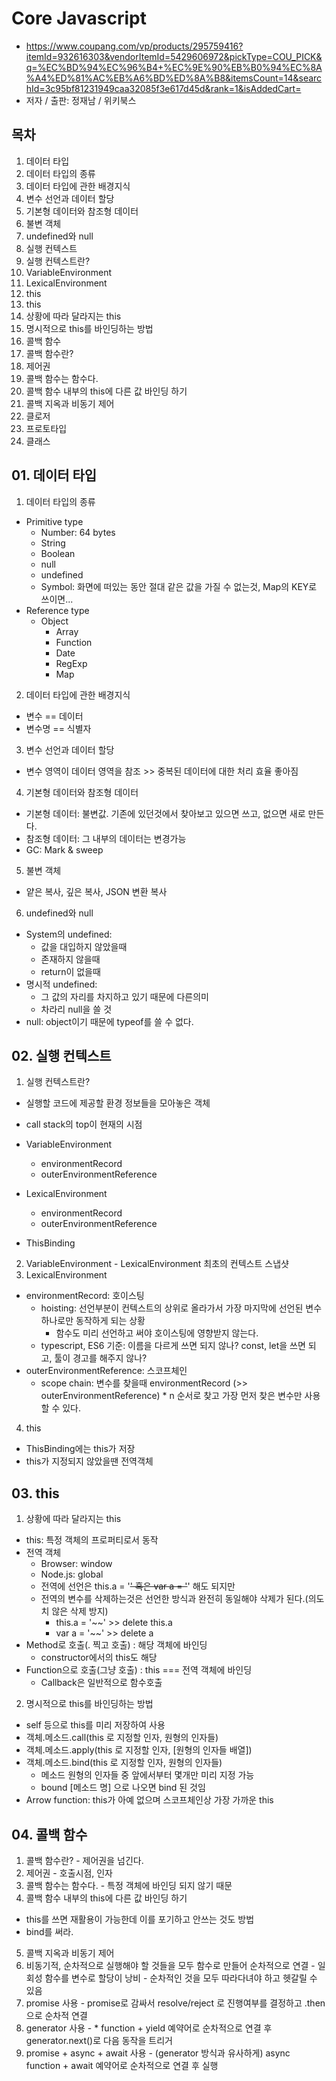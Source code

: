# Core Javascript
- https://www.coupang.com/vp/products/295759416?itemId=932616303&vendorItemId=5429606972&pickType=COU_PICK&q=%EC%BD%94%EC%96%B4+%EC%9E%90%EB%B0%94%EC%8A%A4%ED%81%AC%EB%A6%BD%ED%8A%B8&itemsCount=14&searchId=3c95bf81231949caa32085f3e617d45d&rank=1&isAddedCart=
- 저자 / 출판: 정재남 / 위키북스

## 목차
01. 데이터 타입
  1. 데이터 타입의 종류
  2. 데이터 타입에 관한 배경지식
  3. 변수 선언과 데이터 할당
  4. 기본형 데이터와 참조형 데이터
  5. 불변 객체
  6. undefined와 null
02. 실행 컨텍스트
  1. 실행 컨텍스트란?
  2. VariableEnvironment
  3. LexicalEnvironment
  4. this
03. this
  1. 상황에 따라 달라지는 this
  2. 명시적으로 this를 바인딩하는 방법
04. 콜백 함수
  1. 콜백 함수란?
  2. 제어권
  3. 콜백 함수는 함수다.
  4. 콜백 함수 내부의 this에 다른 값 바인딩 하기
  5. 콜백 지옥과 비동기 제어
05. 클로저
06. 프로토타입
07. 클래스


## 01. 데이터 타입
1. 데이터 타입의 종류
  - Primitive type
    - Number: 64 bytes
    - String
    - Boolean
    - null
    - undefined
    - Symbol: 화면에 떠있는 동안 절대 같은 값을 가질 수 없는것, Map의 KEY로 쓰이면...
  - Reference type
    - Object
      - Array
      - Function
      - Date
      - RegExp
      - Map

2. 데이터 타입에 관한 배경지식
  - 변수 == 데이터
  - 변수명 == 식별자

3. 변수 선언과 데이터 할당
  - 변수 영역이 데이터 영역을 참조 >> 중복된 데이터에 대한 처리 효율 좋아짐

4. 기본형 데이터와 참조형 데이터
  - 기본형 데이터: 불변값. 기존에 있던것에서 찾아보고 있으면 쓰고, 없으면 새로 만든다.
  - 참조형 데이터: 그 내부의 데이터는 변경가능
  - GC: Mark & sweep

5. 불변 객체
  - 얕은 복사, 깊은 복사, JSON 변환 복사

6. undefined와 null
  - System의 undefined:
    - 값을 대입하지 않았을때
    - 존재하지 않을때
    - return이 없을때
  - 명시적 undefined:
    - 그 값의 자리를 차지하고 있기 때문에 다른의미
    - 차라리 null을 쓸 것
  - null: object이기 때문에 typeof를 쓸 수 없다.


## 02. 실행 컨텍스트
1. 실행 컨텍스트란?
  - 실행할 코드에 제공할 환경 정보들을 모아놓은 객체
  - call stack의 top이 현재의 시점

  - VariableEnvironment
    - environmentRecord
    - outerEnvironmentReference
  - LexicalEnvironment
    - environmentRecord
    - outerEnvironmentReference
  - ThisBinding

2. VariableEnvironment - LexicalEnvironment 최초의 컨텍스트 스냅샷
3. LexicalEnvironment
  - environmentRecord: 호이스팅
    - hoisting: 선언부분이 컨텍스트의 상위로 올라가서 가장 마지막에 선언된 변수 하나로만 동작하게 되는 상황
      - 함수도 미리 선언하고 써야 호이스팅에 영향받지 않는다.
    - typescript, ES6 기준: 이름을 다르게 쓰면 되지 않나? const, let을 쓰면 되고, 툴이 경고를 해주지 않나?
  - outerEnvironmentReference: 스코프체인
    - scope chain: 변수를 찾을때 environmentRecord (>> outerEnvironmentReference) * n 순서로 찾고
      가장 먼저 찾은 변수만 사용할 수 있다.
4. this
  - ThisBinding에는 this가 저장
  - this가 지정되지 않았을땐 전역객체


## 03. this
1. 상황에 따라 달라지는 this
  - this: 특정 객체의 프로퍼티로서 동작
  - 전역 객체
    - Browser: window
    - Node.js: global
    - 전역에 선언은 this.a = '~~' 혹은 var a = '~~' 해도 되지만
    - 전역의 변수를 삭제하는것은 선언한 방식과 완전히 동일해야 삭제가 된다.(의도치 않은 삭제 방지)
      - this.a = '~~' >> delete this.a
      - var a = '~~' >> delete a
  - Method로 호출(. 찍고 호출) : 해당 객체에 바인딩
    - constructor에서의 this도 해당
  - Function으로 호출(그냥 호출) : this === 전역 객체에 바인딩
    - Callback은 일반적으로 함수호출
2. 명시적으로 this를 바인딩하는 방법
  - self 등으로 this를 미리 저장하여 사용
  - 객체.메소드.call(this 로 지정할 인자, 원형의 인자들)
  - 객체.메소드.apply(this 로 지정할 인자, [원형의 인자들 배열])
  - 객체.메소드.bind(this 로 지정할 인자, 원형의 인자들)
    - 메소드 원형의 인자들 중 앞에서부터 몇개만 미리 지정 가능
    - bound [메소드 명] 으로 나오면 bind 된 것임
  - Arrow function: this가 아예 없으며 스코프체인상 가장 가까운 this

## 04. 콜백 함수
1. 콜백 함수란? - 제어권을 넘긴다.
2. 제어권 - 호출시점, 인자
3. 콜백 함수는 함수다. - 특정 객체에 바인딩 되지 않기 때문
4. 콜백 함수 내부의 this에 다른 값 바인딩 하기
  - this를 쓰면 재활용이 가능한데 이를 포기하고 안쓰는 것도 방법
  - bind를 써라.
5. 콜백 지옥과 비동기 제어
  1. 비동기적, 순차적으로 실행해야 할 것들을 모두 함수로 만들어 순차적으로 연결
    - 일회성 함수를 변수로 할당이 낭비
    - 순차적인 것을 모두 따라다녀야 하고 헷갈릴 수 있음
  2. promise 사용
    - promise로 감싸서 resolve/reject 로 진행여부를 결정하고 .then으로 순차적 연결
  3. generator 사용
    - \* function + yield 예약어로 순차적으로 연결 후 generator.next()로 다음 동작을 트리거
  4. promise + async + await 사용
    - (generator 방식과 유사하게) async function + await 예약어로 순차적으로 연결 후 실행
